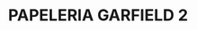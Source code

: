 ---
title: "PAPELERIA GARFIELD 2"
url: /vicente-guerrero-baja-california/papeleria-garfield-2-benito-juarez/
shop: Schreibwaren
---